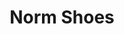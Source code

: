 ---
title: Norm Shoes
countries: []
featured: false
description: >
  Our shoes are made from 90% recycled materials: recycled polyester (6 plastic
  bottles per pair), recycled rubber, and fairtrade rubber.  The impact for one
  pair of Norm shoes is only 6,5 kg of CO2 equivalent (80% lower than the
  industry average). We partner with a Belgian NGO, Graine de Vie, to plant two
  trees in Madagascar for each pair we sell and we offset our emissions as well.
action_url: 'https://norm.shoes/'
categories:
  - f92ca585-ad4d-43bc-9430-43c2fad14aa1
twitter: null
instagram: norm.shoes
image: norm.shoes
tags:
  - shift
blueprint: action

---